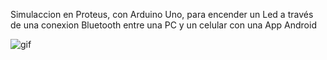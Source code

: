 Simulaccion en Proteus, con Arduino Uno, para encender un Led a través de una conexion Bluetooth entre una PC y un celular con una App Android

![gif](https://github.com/ISPC-TST-ARQUITECTURA-Y-CONECTIVIDAD/tarea7-grupo-6/assets/109010330/0e4f461e-b0fd-493d-8c75-fe543d364ad7)
